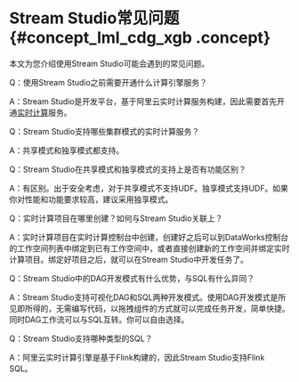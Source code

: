 # Stream Studio常见问题 {#concept_lml_cdg_xgb .concept}

本文为您介绍使用Stream Studio可能会遇到的常见问题。

Q：使用Stream Studio之前需要开通什么计算引擎服务？

A：Stream Studio是开发平台，基于阿里云实时计算服务构建，因此需要首先开通[实时计算](../../../../../cn.zh-CN/产品简介/什么是阿里云实时计算.md#)服务。

Q：Stream Studio支持哪些集群模式的实时计算服务？

A：共享模式和独享模式都支持。

Q：Stream Studio在共享模式和独享模式的支持上是否有功能区别？

A：有区别。出于安全考虑，对于共享模式不支持UDF。独享模式支持UDF。如果你对性能和功能要求较高，建议采用独享模式。

Q：实时计算项目在哪里创建？如何与Stream Studio关联上？

A：实时计算项目在实时计算控制台中创建，创建好之后可以到DataWorks控制台的工作空间列表中绑定到已有工作空间中，或者直接创建新的工作空间并绑定实时计算项目。绑定好项目之后，就可以在Stream Studio中开发任务了。

Q：Stream Studio中的DAG开发模式有什么优势，与SQL有什么异同？

A：Stream Studio支持可视化DAG和SQL两种开发模式。使用DAG开发模式是所见即所得的，无需编写代码，以拖拽组件的方式就可以完成任务开发，简单快捷。同时DAG工作流可以与SQL互转。你可以自由选择。

Q：Stream Studio支持哪种类型的SQL？

A：阿里云实时计算引擎是基于Flink构建的，因此Stream Studio支持Flink SQL。

